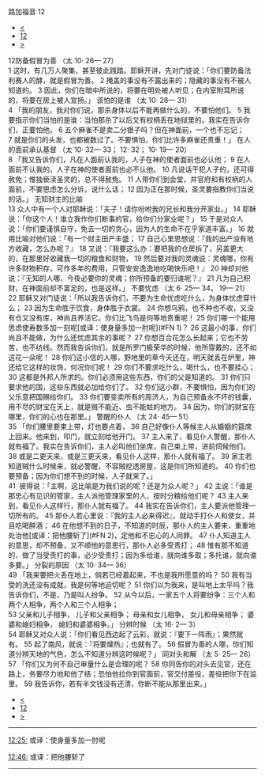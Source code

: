 ﻿





 路加福音 12




* [<](bible/LUK11.md)
* [12](bible/LUK.md)
* [>](bible/LUK13.md)



 
12防备假冒为善 （太
10·
26—
27）  
1 这时，有几万人聚集，甚至彼此践踏。耶稣开讲，先对门徒说：「你们要防备法利赛人的酵，就是假冒为善。 
2 掩盖的事没有不露出来的；隐藏的事没有不被人知道的。 
3 因此，你们在暗中所说的，将要在明处被人听见；在内室附耳所说的，将要在房上被人宣扬。」 该怕的是谁 （太
10·
28—
31）  
4 「我的朋友，我对你们说，那杀身体以后不能再做什么的，不要怕他们。 
5 我要指示你们当怕的是谁：当怕那杀了以后又有权柄丢在地狱里的。我实在告诉你们，正要怕他。 
6 五个麻雀不是卖二分银子吗？但在神面前，一个也不忘记； 
7 就是你们的头发，也都被数过了。不要惧怕，你们比许多麻雀还贵重！」 在人的面前承认基督 （太
10·
32—
33；
12·
32；
10·
19—
20）  
8 「我又告诉你们，凡在人面前认我的，人子在神的使者面前也必认他； 
9 在人面前不认我的，人子在神的使者面前也必不认他。 
10 凡说话干犯人子的，还可得赦免；惟独亵渎圣灵的，总不得赦免。 
11 人带你们到会堂，并官府和有权柄的人面前，不要思虑怎么分诉，说什么话； 
12 因为正在那时候，圣灵要指教你们当说的话。」 无知财主的比喻  
13 众人中有一个人对耶稣说：「夫子！请你吩咐我的兄长和我分开家业。」 
14 耶稣说：「你这个人！谁立我作你们断事的官，给你们分家业呢？」 
15 于是对众人说：「你们要谨慎自守，免去一切的贪心，因为人的生命不在乎家道丰富。」 
16 就用比喻对他们说：「有一个财主田产丰盛； 
17 自己心里思想说：『我的出产没有地方收藏，怎么办呢？』 
18 又说：『我要这么办：要把我的仓房拆了，另盖更大的，在那里好收藏我一切的粮食和财物， 
19 然后要对我的灵魂说：灵魂哪，你有许多财物积存，可作多年的费用，只管安安逸逸地吃喝快乐吧！』 
20 神却对他说：『无知的人哪，今夜必要你的灵魂；你所预备的要归谁呢？』 
21 凡为自己积财，在神面前却不富足的，也是这样。」 不要忧虑 （太
6·
25—
34，
19—
21）  
22 耶稣又对门徒说：「所以我告诉你们，不要为生命忧虑吃什么，为身体忧虑穿什么； 
23 因为生命胜于饮食，身体胜于衣裳。 
24 你想乌鸦，也不种也不收，又没有仓又没有库，神尚且养活它。你们比飞鸟是何等地贵重呢！ 
25 你们哪一个能用思虑使寿数多加一刻呢[或译：使身量多加一肘呢](#FN
1)？ 
26 这最小的事，你们尚且不能做，为什么还忧虑其余的事呢？ 
27 你想百合花怎么长起来；它也不劳苦，也不纺线。然而我告诉你们，就是所罗门极荣华的时候，他所穿戴的，还不如这花一朵呢！ 
28 你们这小信的人哪，野地里的草今天还在，明天就丢在炉里，神还给它这样的妆饰，何况你们呢！ 
29 你们不要求吃什么，喝什么，也不要挂心； 
30 这都是外邦人所求的。你们必须用这些东西，你们的父是知道的。 
31 你们只要求他的国，这些东西就必加给你们了。 
32 你们这小群，不要惧怕，因为你们的父乐意把国赐给你们。 
33 你们要变卖所有的周济人，为自己预备永不坏的钱囊，用不尽的财宝在天上，就是贼不能近、虫不能蛀的地方。 
34 因为，你们的财宝在哪里，你们的心也在那里。」 警醒的仆人 （太
24·
45—
51）  
35 「你们腰里要束上带，灯也要点着， 
36 自己好像仆人等候主人从婚姻的筵席上回来。他来到，叩门，就立刻给他开门。 
37 主人来了，看见仆人警醒，那仆人就有福了。我实在告诉你们，主人必叫他们坐席，自己束上带，进前伺候他们。 
38 或是二更天来，或是三更天来，看见仆人这样，那仆人就有福了。 
39 家主若知道贼什么时候来，就必警醒，不容贼挖透房屋，这是你们所知道的。 
40 你们也要预备；因为你们想不到的时候，人子就来了。」  
41  彼得说：「主啊，这比喻是为我们说的呢？还是为众人呢？」 
42 主说：「谁是那忠心有见识的管家，主人派他管理家里的人，按时分粮给他们呢？ 
43 主人来到，看见仆人这样行，那仆人就有福了。 
44 我实在告诉你们，主人要派他管理一切所有的。 
45 那仆人若心里说：『我的主人必来得迟』，就动手打仆人和使女，并且吃喝醉酒； 
46 在他想不到的日子，不知道的时辰，那仆人的主人要来，重重地处治他[或译：把他腰斩了](#FN
2)，定他和不忠心的人同罪。 
47 仆人知道主人的意思，却不预备，又不顺他的意思行，那仆人必多受责打； 
48 惟有那不知道的，做了当受责打的事，必少受责打；因为多给谁，就向谁多取；多托谁，就向谁多要。」 分裂的原因 （太
10·
34—
36）  
49 「我来要把火丢在地上，倘若已经着起来，不也是我所愿意的吗？ 
50 我有当受的洗还没有成就，我是何等地迫切呢？ 
51 你们以为我来，是叫地上太平吗？我告诉你们，不是，乃是叫人纷争。 
52 从今以后，一家五个人将要纷争：三个人和两个人相争，两个人和三个人相争；  
53 父亲和儿子相争， 儿子和父亲相争； 母亲和女儿相争， 女儿和母亲相争； 婆婆和媳妇相争， 媳妇和婆婆相争。」 分辨时候 （太
16·
2—
3）  
54 耶稣又对众人说：「你们看见西边起了云彩，就说：『要下一阵雨』；果然就有。 
55 起了南风，就说：『将要燥热』；也就有了。 
56 假冒为善的人哪，你们知道分辨天地的气色，怎么不知道分辨这时候呢？」 同对头和解 （太
5·
25—
26）  
57 「你们又为何不自己审量什么是合理的呢？ 
58 你同告你的对头去见官，还在路上，务要尽力地和他了结；恐怕他拉你到官面前，官交付差役，差役把你下在监里。 
59 我告诉你，若有半文钱没有还清，你断不能从那里出来。」 
* [<](bible/LUK11.md)
* [12](bible/LUK.md)
* [>](bible/LUK13.md)





---


[12:25:](#V25)
或译：使身量多加一肘呢


[12:46:](#V46)
或译：把他腰斩了




---









